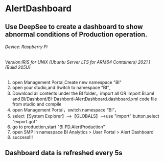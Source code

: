 # AlertDashboard
##  Use DeepSee to create a dashboard to show abnormal conditions of Production operation.
######   Device: Raspberry Pi 
######   Version:IRIS for UNIX (Ubuntu Server LTS for ARM64 Containers) 2021.1 (Build 205U) 
1.  open Management Portal,Create new namespace "BI"
1.  open your studio,and Switch to namespace "BI",
2.  Download all contents under the BI folder，import all  OR Import BI.xml and BI/Dashbord/BI-Dashbord-AlertDashboard.dashboard.xml code file from studio and compile
4.  open Management Portal，switch namespace “BI”，
5.  select【System Explorer】-->【GLOBALS】-->use "import" button,select "export.gof"
6.  go to production,start "BI.PD.AlertProduction"
7.  open SMP in namespace BI Analytics > User Portal >  Alert Dashboard
8.  success!!!
##  Dashboard data is refreshed every 5s




